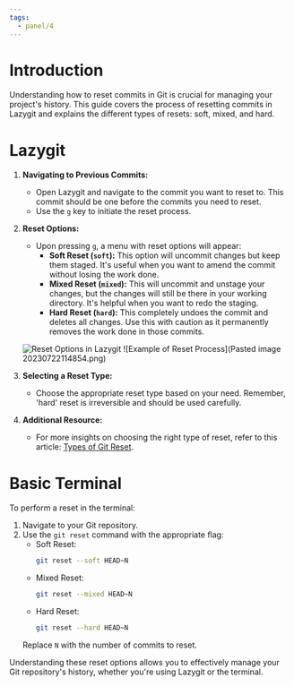 ```yaml
---
tags:
  - panel/4
---
```

# Introduction
Understanding how to reset commits in Git is crucial for managing your project's history. This guide covers the process of resetting commits in Lazygit and explains the different types of resets: soft, mixed, and hard.

# Lazygit
1. **Navigating to Previous Commits:**
   - Open Lazygit and navigate to the commit you want to reset to. This commit should be one before the commits you need to reset.
   - Use the `g` key to initiate the reset process.

2. **Reset Options:**
   - Upon pressing `g`, a menu with reset options will appear:
     - **Soft Reset (`soft`):** This option will uncommit changes but keep them staged. It's useful when you want to amend the commit without losing the work done.
     - **Mixed Reset (`mixed`):** This will uncommit and unstage your changes, but the changes will still be there in your working directory. It's helpful when you want to redo the staging.
     - **Hard Reset (`hard`):** This completely undoes the commit and deletes all changes. Use this with caution as it permanently removes the work done in those commits.

   ![Reset Options in Lazygit](ce5db05cc6172818ece03fc8f6e822c7_MD5.webp)
   ![Example of Reset Process](Pasted image 20230722114854.png)

3. **Selecting a Reset Type:**
   - Choose the appropriate reset type based on your need. Remember, 'hard' reset is irreversible and should be used carefully.

4. **Additional Resource:**
   - For more insights on choosing the right type of reset, refer to this article: [Types of Git Reset](https://archive.is/o/dmkAo/https://medium.com/a-layman/the-learning-note-for-git-version-control-3a4b4f8ab4fc).

# Basic Terminal
To perform a reset in the terminal:

1. Navigate to your Git repository.
2. Use the `git reset` command with the appropriate flag:
   - Soft Reset:
     ```bash
     git reset --soft HEAD~N
     ```
   - Mixed Reset:
     ```bash
     git reset --mixed HEAD~N
     ```
   - Hard Reset:
     ```bash
     git reset --hard HEAD~N
     ```
   Replace `N` with the number of commits to reset.

Understanding these reset options allows you to effectively manage your Git repository's history, whether you're using Lazygit or the terminal.

